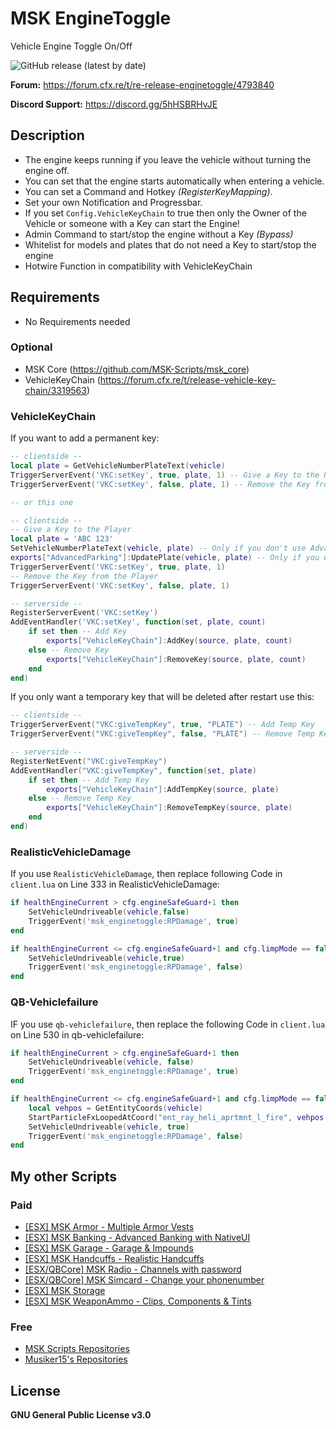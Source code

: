 # MSK EngineToggle
Vehicle Engine Toggle On/Off

![GitHub release (latest by date)](https://img.shields.io/github/v/release/Musiker15/msk_enginetoggle?color=gree&label=Update)

**Forum:** https://forum.cfx.re/t/re-release-enginetoggle/4793840

**Discord Support:** https://discord.gg/5hHSBRHvJE

## Description
* The engine keeps running if you leave the vehicle without turning the engine off.
* You can set that the engine starts automatically when entering a vehicle.
* You can set a Command and Hotkey *(RegisterKeyMapping)*.
* Set your own Notification and Progressbar.
* If you set `Config.VehicleKeyChain` to true then only the Owner of the Vehicle or someone with a Key can start the Engine!
* Admin Command to start/stop the engine without a Key *(Bypass)*
* Whitelist for models and plates that do not need a Key to start/stop the engine
* Hotwire Function in compatibility with VehicleKeyChain

## Requirements
* No Requirements needed
### Optional
* MSK Core (https://github.com/MSK-Scripts/msk_core)
* VehicleKeyChain (https://forum.cfx.re/t/release-vehicle-key-chain/3319563)

### VehicleKeyChain
If you want to add a permanent key:
```lua
-- clientside --
local plate = GetVehicleNumberPlateText(vehicle)
TriggerServerEvent('VKC:setKey', true, plate, 1) -- Give a Key to the Player
TriggerServerEvent('VKC:setKey', false, plate, 1) -- Remove the Key from the Player

-- or this one

-- clientside --
-- Give a Key to the Player
local plate = 'ABC 123'
SetVehicleNumberPlateText(vehicle, plate) -- Only if you don't use AdvancedParking
exports["AdvancedParking"]:UpdatePlate(vehicle, plate) -- Only if you use AdvancedParking
TriggerServerEvent('VKC:setKey', true, plate, 1)
-- Remove the Key from the Player
TriggerServerEvent('VKC:setKey', false, plate, 1)

-- serverside --
RegisterServerEvent('VKC:setKey')
AddEventHandler('VKC:setKey', function(set, plate, count)
    if set then -- Add Key
        exports["VehicleKeyChain"]:AddKey(source, plate, count)
    else -- Remove Key
        exports["VehicleKeyChain"]:RemoveKey(source, plate, count)
    end
end)
```
If you only want a temporary key that will be deleted after restart use this:
```lua
-- clientside --
TriggerServerEvent("VKC:giveTempKey", true, "PLATE") -- Add Temp Key
TriggerServerEvent("VKC:giveTempKey", false, "PLATE") -- Remove Temp Key

-- serverside --
RegisterNetEvent("VKC:giveTempKey")
AddEventHandler("VKC:giveTempKey", function(set, plate)
    if set then -- Add Temp Key
        exports["VehicleKeyChain"]:AddTempKey(source, plate)
    else -- Remove Temp Key
        exports["VehicleKeyChain"]:RemoveTempKey(source, plate)
    end
end)
```
### RealisticVehicleDamage
If you use `RealisticVehicleDamage`, then replace following Code in `client.lua` on Line 333 in RealisticVehicleDamage:
```lua
if healthEngineCurrent > cfg.engineSafeGuard+1 then
    SetVehicleUndriveable(vehicle,false)
    TriggerEvent('msk_enginetoggle:RPDamage', true)
end

if healthEngineCurrent <= cfg.engineSafeGuard+1 and cfg.limpMode == false then
    SetVehicleUndriveable(vehicle,true)
    TriggerEvent('msk_enginetoggle:RPDamage', false)
end
```
### QB-Vehiclefailure
IF you use `qb-vehiclefailure`, then replace the following Code in `client.lua` on Line 530 in qb-vehiclefailure:
```lua
if healthEngineCurrent > cfg.engineSafeGuard+1 then
    SetVehicleUndriveable(vehicle, false)
    TriggerEvent('msk_enginetoggle:RPDamage', true)
end

if healthEngineCurrent <= cfg.engineSafeGuard+1 and cfg.limpMode == false then
    local vehpos = GetEntityCoords(vehicle)
    StartParticleFxLoopedAtCoord("ent_ray_heli_aprtmnt_l_fire", vehpos.x, vehpos.y, vehpos.z-0.7, 0.0, 0.0, 0.0, 1.0, false, false, false, false)
    SetVehicleUndriveable(vehicle, true)
    TriggerEvent('msk_enginetoggle:RPDamage', false)
end
```

## My other Scripts
### Paid
* [[ESX] MSK Armor - Multiple Armor Vests](https://forum.cfx.re/t/release-esx-armor-script-usable-armor-vests-status-will-be-saved-in-database-and-restore-after-relog/4812243)
* [[ESX] MSK Banking - Advanced Banking  with NativeUI](https://forum.cfx.re/t/esx-msk-bankingsystem-with-nativeui/4859560)
* [[ESX] MSK Garage - Garage & Impounds](https://forum.cfx.re/t/esx-msk-garage-and-impound/5122014)
* [[ESX] MSK Handcuffs - Realistic Handcuffs](https://forum.cfx.re/t/esx-msk-handcuffs-realistic-handcuffs/4885324)
* [[ESX/QBCore] MSK Radio - Channels with password](https://forum.cfx.re/t/esx-msk-radio/5237033)
* [[ESX/QBCore] MSK Simcard - Change your phonenumber](https://forum.cfx.re/t/release-esx-qbcore-usable-simcard/4847008)
* [[ESX] MSK Storage](https://forum.cfx.re/t/esx-msk-storage/5252155)
* [[ESX] MSK WeaponAmmo - Clips, Components & Tints](https://forum.cfx.re/t/release-esx-weapon-ammunition-with-clips-components-tints/4793783)

### Free
* [MSK Scripts Repositories](https://github.com/MSK-Scripts)
* [Musiker15's Repositories](https://github.com/Musiker15)

## License
**GNU General Public License v3.0**
